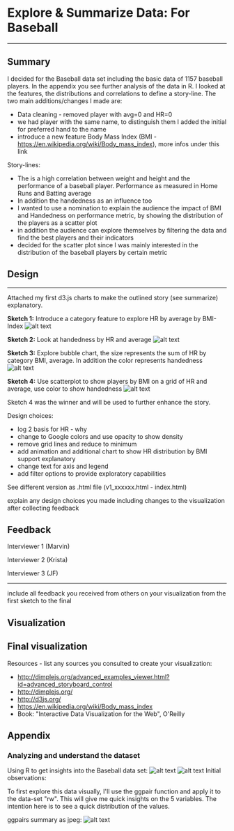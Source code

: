 # Explore & Summarize Data: For Baseball

--------

## Summary

I decided for the Baseball data set including the basic data of 1157 baseball players. In the appendix you see further analysis of the data in R. I looked at the features, the distributions and correlations to define a story-line. The two main additions/changes I made are:

- Data cleaning - removed player with avg=0 and HR=0
- we had player with the same name, to distinguish them I added the initial for preferred hand to the name
- introduce a new feature Body Mass Index (BMI - https://en.wikipedia.org/wiki/Body_mass_index), more infos under this link


Story-lines:

- The is a high correlation between weight and height and the performance of a baseball player. Performance as measured in Home Runs and Batting average
- In addition the handedness as an influence too
- I wanted to use a nomination to explain the audience the impact of BMI and Handedness on performance metric, by showing the distribution of the players as a scatter plot
- in addition the audience can explore themselves by filtering the data and find the best players and their indicators
- decided for the scatter plot since I was mainly interested in the distribution of the baseball players by certain metric

## Design

--------

Attached my first d3.js charts to make the outlined story (see summarize) explanatory.

<b>Sketch 1:</b> Introduce a category feature to explore HR by average by BMI-Index
![alt text](img/Sketch1.jpg)
<end>

<b>Sketch 2:</b> Look at handedness by HR and average
![alt text](img/Sketch2.jpg)
<end>

<b>Sketch 3:</b> Explore bubble chart, the size represents the sum of HR by category BMI, average. In addition the color represents handedness
![alt text](img/Sketch3.jpg)
<end>

<b>Sketch 4:</b> Use scatterplot to show players by BMI on a grid of HR and average, use color to show handedness
![alt text](img/Sketch4.jpg)
<end>

Sketch 4 was the winner and will be used to further enhance the story.

Design choices:

- log 2 basis for HR - why
- change to Google colors and use opacity to show density
- remove grid lines and reduce to minimum
- add animation and additional chart to show HR distribution by BMI support explanatory
- change text for axis and legend
- add filter options to provide exploratory capabilities


See different version as .html file (v1_xxxxxx.html - index.html)

explain any design choices you made including changes to the visualization after collecting feedback

## Feedback

Interviewer 1 (Marvin)

Interviewer 2 (Krista)

Interviewer 3 (JF)



--------

include all feedback you received from others on your visualization from the first sketch to the final

## Visualization

Final visualization
--------

Resources - list any sources you consulted to create your visualization:

- http://dimplejs.org/advanced_examples_viewer.html?id=advanced_storyboard_control
- http://dimplejs.org/
- http://d3js.org/
- https://en.wikipedia.org/wiki/Body_mass_index
- Book: "Interactive Data Visualization for the Web", O'Reilly

## Appendix

### Analyzing and understand the dataset
Using R to get insights into the Baseball data set:
![alt text](img/summary.jpg)
<end>
![alt text](img/str.jpg)
<end>
Initial observations:


To first explore this data visually, I'll use the ggpair function and apply it to the data-set "rw". This will give me quick insights on the 5 variables. The intention here is to see a quick distribution of the values.

ggpairs summary as jpeg:
![alt text](img/Rplot.jpeg)
<end>


